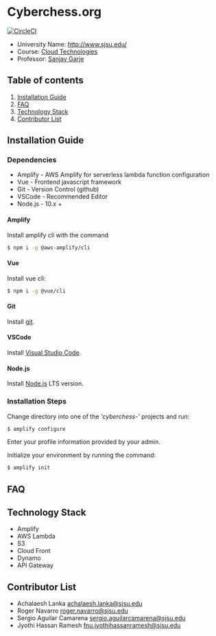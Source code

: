 # Cyberchess.org
[![CircleCI](https://circleci.com/gh/teraSurfer/cyberchess.org/tree/master.svg?style=svg)](https://circleci.com/gh/teraSurfer/cyberchess.org/tree/master)

* University Name: http://www.sjsu.edu/
* Course: [Cloud Technologies](http://info.sjsu.edu/web-dbgen/catalog/courses/CMPE281.html/)
* Professor: [Sanjay Garje](https://www.linkedin.com/in/sanjaygarje/)

## Table of contents
1. [Installation Guide](https://github.com/teraSurfer/cyberchess.org#installation-guide)
2. [FAQ](https://github.com/teraSurfer/cyberchess.org#faq)
3. [Technology Stack](https://github.com/teraSurfer/cyberchess.org#technology-stack)
4. [Contributor List](https://github.com/teraSurfer/cyberchess.org#technology-stack)

## Installation Guide

### Dependencies
* Amplify - AWS Amplify for serverless lambda function configuration
* Vue - Frontend javascript framework
* Git - Version Control (github)
* VSCode - Recommended Editor
* Node.js - 10.x +

#### Amplify

Install amplify cli with the command
```bash
$ npm i -g @aws-amplify/cli
```

#### Vue
Install vue cli:

```bash
$ npm i -g @vue/cli
```

#### Git

Install [git](https://git-scm.com).

#### VSCode

Install [Visual Studio Code](https://code.visualstudio.com).

#### Node.js

Install [Node.js](https://nodejs.org/en/) LTS version.

### Installation Steps

Change directory into one of the *'cyberchess-'* projects and run:

```bash
$ amplify configure
```

Enter your profile information provided by your admin.

Initialize your environment by running the command:

```bash
$ amplify init
```

## FAQ

## Technology Stack

* Amplify
* AWS Lambda
* S3
* Cloud Front
* Dynamo
* API Gateway

## Contributor List

* Achalaesh Lanka <achalaesh.lanka@sjsu.edu>
* Roger Navarro <roger.navarro@sjsu.edu>
* Sergio Aguilar Camarena <sergio.aguilarcamarena@sjsu.edu>
* Jyothi Hassan Ramesh <fnu.jyothihassanramesh@sjsu.edu>
